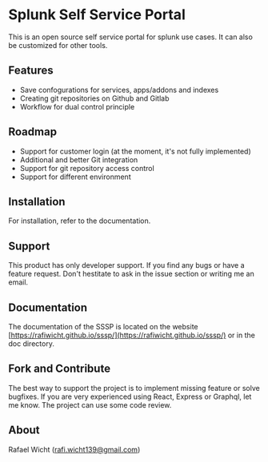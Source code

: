 # Splunk Self Service Portal
This is an open source self service portal for splunk use cases. It can also be customized for other tools.

## Features

- Save confogurations for services, apps/addons and indexes
- Creating git repositories on Github and Gitlab
- Workflow for dual control principle

## Roadmap

- Support for customer login (at the moment, it's not fully implemented)
- Additional and better Git integration
- Support for git repository access control
- Support for different environment

## Installation

For installation, refer to the documentation.

## Support

This product has only developer support. If you find any bugs or have a feature request. Don't hestitate to ask in the issue section or writing me an email.

## Documentation

The documentation of the SSSP is located on the website [https://rafiwicht.github.io/sssp/](https://rafiwicht.github.io/sssp/) or in the doc directory.


## Fork and Contribute

The best way to support the project is to implement missing feature or solve bugfixes. If you are very experienced using React, Express or Graphql, let me know. The project can use some code review.

## About

Rafael Wicht (rafi.wicht139@gmail.com)
